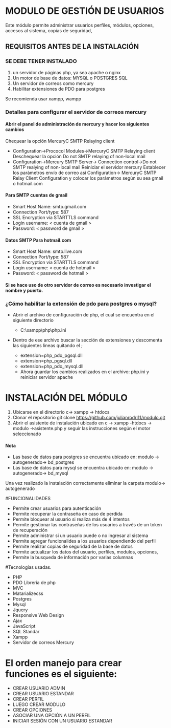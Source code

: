 # MODULO DE GESTIÓN DE USUARIOS

Este módulo permite administrar usuarios perfiles, módulos, opciones, accesos al sistema, copias de seguridad,

## REQUISITOS ANTES DE LA INSTALACIÓN

### SE DEBE TENER INSTALADO
1. un servidor de páginas php, ya sea apache o nginx
2. Un motor de base de datos: MYSQL o POSTGRES SQL
3. Un servidor de correos como mercury 
4. Habilitar extensiones de PDO para postgres

Se recomienda usar xampp, wampp

### Detalles para configurar el servidor de correos mercury
#### Abrir el panel de administración de mercury y hacer los siguientes cambios
  Chequear la opción MercuryC SMTP Relaying client
  * Configuration->Prococol Modules->MercuryC SMTP Relaying client
  Deschequear la opción Do not SMTP relaying of non-local mail
  * Configuration->Mercury SMTP Server-> Connection control->Do not SMTP realying of non-local mail
  Reiniciar el servidor mercury
  Establecer los parámetros envío de correo así
  Configuration-> MercuryC SMTP Relay Client Configuration 
  y colocar los parámetros según su sea gmail o hotmail.com
  
#### Para SMTP cuentas de gmail

  * Smart Host Name: smtp.gmail.com
  * Connection Port/type: 587
  * SSL Encryption via STARTTLS command
  * Login username: < cuenta de gmail >
  * Password: < password de gmail >

#### Datos SMTP Para hotmail.com
  * Smart Host Name: smtp.live.com
  * Connection Port/type: 587
  * SSL Encryption via STARTTLS command
  * Login username: < cuenta de hotmail >
  * Password: < password de hotmail >
  
#### Si se hace uso de otro servidor de correo es necesario investigar el nombre y puerto.

### ¿Cómo habilitar la extensión de pdo para postgres o mysql?
  * Abrir el archivo de configuración de php, el cual se encuentra en el siguiente directorio
    * C:\xampp\php\php.ini

  * Dentro de ese archivo buscar la sección de extensiones y descomenta las siguientes lineas quitando el ;
    * extension=php_pdo_pgsql.dll
    * extension=php_pgsql.dll
    * extension=php_pdo_mysql.dll
    * Ahora guardar los cambios realizados en el archivo: php.ini y reiniciar servidor apache 

# INSTALACIÓN DEL MÓDULO

1. Ubicarse en el directorio c-> xampp -> htdocs
2. Clonar el repositorio git clone https://github.com/julianrodri11/modulo.git
3. Abrir el asistente de instalación ubicado en c -> xampp -htdocs -> modulo ->asistente.php y seguir las instrucciones según el motor seleccionado

#### Nota
* Las base de datos para postgres se encuentra ubicado en: modulo -> autogenerado-> bd_postgres
* Las base de datos para mysql se encuentra ubicado en: modulo -> autogenerado-> bd_mysql

Una vez realizado la instalación correctamente eliminar la carpeta modulo-> autogenerado 

#FUNCIONALIDADES
  * Permite crear usuarios para autenticación
  * Permite recuperar la contraseña en caso de perdida
  * Permite bloquear al usuario si realiza más de 4 intentos
  * Permite gestionar las contraseñas de los usuarios a través de un token de recuperación
  * Permite administrar si un usuario puede o no ingresar al sistema
  * Permite agregar funcionalides a los usuarios dependiendo del perfil
  * Permite realizar copias de seguridad de la base de datos 
  * Permite actualizar los datos del usuario, perfiles, modulos, opciones, 
  * Permite la busqueda de información por varias columnas
 
#Tecnologías usadas.
  * PHP
  * PDO Libreria de php
  * MVC
  * Matarializecss 
  * Postgres
  * Mysql
  * Jquery
  * Responsive Web Design 
  * Ajax
  * JavaScript
  * SQL Standar
  * Xampp
  * Servidor de correos Mercury
  

# El orden manejo para crear funciones es el siguiente:

  * CREAR USUARIO ADMIN     
  * CREAR USUARIO ESTANDAR 
  * CREAR PERFIL 
  * LUEGO CREAR MODULO
  * CREAR OPCIONES
  * ASOCIAR UNA OPCIÓN A UN PERFIL 
  * INICIAR SESIÓN CON UN USUARIO ESTANDAR 
  

